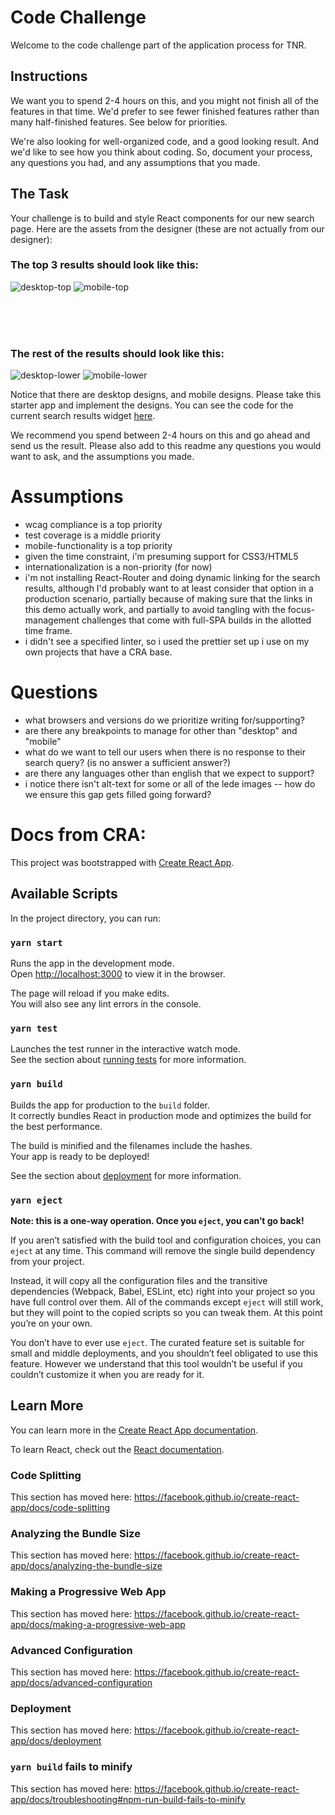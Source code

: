 # Code Challenge

Welcome to the code challenge part of the application process for TNR.

## Instructions

We want you to spend 2-4 hours on this, and you might not finish all of the features in that time. We'd prefer to see
fewer finished features rather than many half-finished features. See below for priorities.

We're also looking for well-organized code, and a good looking result. And we'd like to see how you think about coding.
So, document your process, any questions you had, and any assumptions that you made.

## The Task

Your challenge is to build and style React components for our new search page. Here are the assets from the designer (these are not actually from our designer):

### The top 3 results should look like this:

![desktop-top](design-assets/desktop-top-results.png)
![mobile-top](design-assets/mobile-top-results.png)

<br /><br /><br />

### The rest of the results should look like this:

![desktop-lower](design-assets/desktop-lower-results.png)
![mobile-lower](design-assets/mobile-lower-results.png)

Notice that there are desktop designs, and mobile designs. Please take this starter app and implement the designs. You can
see the code for the current search results widget [here](src/Search.js).

We recommend you spend between 2-4 hours on this and go ahead and send us the result. Please also add to this readme any
questions you would want to ask, and the assumptions you made.

# Assumptions

- wcag compliance is a top priority
- test coverage is a middle priority
- mobile-functionality is a top priority
- given the time constraint, i'm presuming support for CSS3/HTML5
- internationalization is a non-priority (for now)
- i'm not installing React-Router and doing dynamic linking for the search results, although I'd probably want to at least consider that option in a production scenario, partially because of making sure that the links in this demo actually work, and partially to avoid tangling with the focus-management challenges that come with full-SPA builds in the allotted time frame.
- i didn't see a specified linter, so i used the prettier set up i use on my own projects that have a CRA base.

# Questions

- what browsers and versions do we prioritize writing for/supporting?
- are there any breakpoints to manage for other than "desktop" and "mobile"
- what do we want to tell our users when there is no response to their search query? (is no answer a sufficient answer?)
- are there any languages other than english that we expect to support?
- i notice there isn't alt-text for some or all of the lede images -- how do we ensure this gap gets filled going forward?

# Docs from CRA:

This project was bootstrapped with [Create React App](https://github.com/facebook/create-react-app).

## Available Scripts

In the project directory, you can run:

### `yarn start`

Runs the app in the development mode.<br />
Open [http://localhost:3000](http://localhost:3000) to view it in the browser.

The page will reload if you make edits.<br />
You will also see any lint errors in the console.

### `yarn test`

Launches the test runner in the interactive watch mode.<br />
See the section about [running tests](https://facebook.github.io/create-react-app/docs/running-tests) for more information.

### `yarn build`

Builds the app for production to the `build` folder.<br />
It correctly bundles React in production mode and optimizes the build for the best performance.

The build is minified and the filenames include the hashes.<br />
Your app is ready to be deployed!

See the section about [deployment](https://facebook.github.io/create-react-app/docs/deployment) for more information.

### `yarn eject`

**Note: this is a one-way operation. Once you `eject`, you can’t go back!**

If you aren’t satisfied with the build tool and configuration choices, you can `eject` at any time. This command will remove the single build dependency from your project.

Instead, it will copy all the configuration files and the transitive dependencies (Webpack, Babel, ESLint, etc) right into your project so you have full control over them. All of the commands except `eject` will still work, but they will point to the copied scripts so you can tweak them. At this point you’re on your own.

You don’t have to ever use `eject`. The curated feature set is suitable for small and middle deployments, and you shouldn’t feel obligated to use this feature. However we understand that this tool wouldn’t be useful if you couldn’t customize it when you are ready for it.

## Learn More

You can learn more in the [Create React App documentation](https://facebook.github.io/create-react-app/docs/getting-started).

To learn React, check out the [React documentation](https://reactjs.org/).

### Code Splitting

This section has moved here: https://facebook.github.io/create-react-app/docs/code-splitting

### Analyzing the Bundle Size

This section has moved here: https://facebook.github.io/create-react-app/docs/analyzing-the-bundle-size

### Making a Progressive Web App

This section has moved here: https://facebook.github.io/create-react-app/docs/making-a-progressive-web-app

### Advanced Configuration

This section has moved here: https://facebook.github.io/create-react-app/docs/advanced-configuration

### Deployment

This section has moved here: https://facebook.github.io/create-react-app/docs/deployment

### `yarn build` fails to minify

This section has moved here: https://facebook.github.io/create-react-app/docs/troubleshooting#npm-run-build-fails-to-minify
